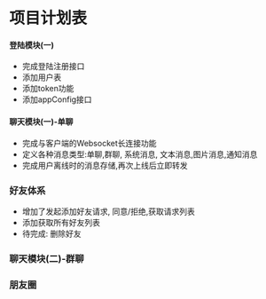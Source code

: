 # 项目计划表
#### 登陆模块(一)
* 完成登陆注册接口
* 添加用户表
* 添加token功能
* 添加appConfig接口

#### 聊天模块(一)-单聊
* 完成与客户端的Websocket长连接功能
* 定义各种消息类型:单聊,群聊, 系统消息, 文本消息,图片消息,通知消息
* 完成用户离线时的消息存储,再次上线后立即转发

### 好友体系
* 增加了发起添加好友请求, 同意/拒绝,获取请求列表
* 添加获取所有好友列表
* 待完成: 删除好友

### 聊天模块(二)-群聊



### 朋友圈



